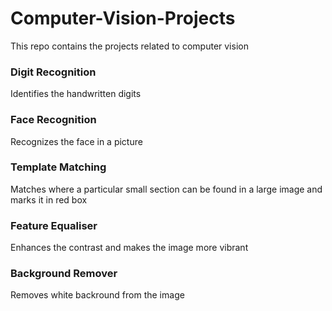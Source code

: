 # Computer-Vision-Projects
This repo contains the projects related to computer vision
### Digit Recognition
Identifies the handwritten digits
### Face Recognition
Recognizes the face in a picture
### Template Matching
Matches where a particular small section can be found in a large image and marks it in red box
### Feature Equaliser
Enhances the contrast and makes the image more vibrant
### Background Remover
Removes white backround from the image
